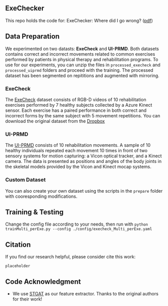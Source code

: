 ## ExeChecker
This repo holds the code for: ExeChecker: Where did I go wrong? ([pdf]())

## Data Preparation 
We experimented on two datasts: **ExeCheck** and **UI-PRMD**. Both datasets contains correct and incorrect movements related to common exercises performed by patients in physical therapy and rehabilitation programs. To use for our experiments, you can unzip the files in `processed_execheck` and `processed_uiprmd` folders and proceed with the training.
The processed dataset has been segmented on repititions and augmented with mirroring.
### ExeCheck
The [ExeCheck](https://www.cs.bu.edu/faculty/betke/ExeChecker/) dataset consists of RGB-D videos of 10 rehabilitation exercises performed by 7 healthy subjects collected by a Azure Kinect sensor. Each exercise has a paired performance in both correct and incorrect forms by the same subject with 5 movement repetitions. You can download the original dataset from the [Dropbox](https://www.dropbox.com/scl/fo/lnqjvz4iiodew7aw5ur7m/AG8WUBHomA2EdgNmTmits2g?rlkey=l9pmf59h9eegsnvacrjw4tn7h&st=77lmqg7w&dl=0)
### UI-PRMD
The [UI-PRMD](https://webpages.uidaho.edu/ui-prmd/) consists of 10 rehabilitation movements. A sample of 10 healthy individuals repeated each movement 10 times in front of two sensory systems for motion capturing: a Vicon optical tracker, and a Kinect camera. The data is presented as positions and angles of the body joints in the skeletal models provided by the Vicon and Kinect mocap systems. 
### Custom Dataset
You can also create your own dataset using the scripts in the `prepare` folder with cooresponding modifications.


## Training & Testing
Change the config file according to your needs, then run with 
`python trainMulti_perExe.py --config ./config/execheck_Multi_perExe.yaml`


## Citation
If you find our research helpful, please consider cite this work:
```
placeholder
```

## Code Acknowledgment
 - We use [STGAT](https://github.com/hulianyuyy/STGAT) as our feature extractor. Thanks to the original authors for their work!
